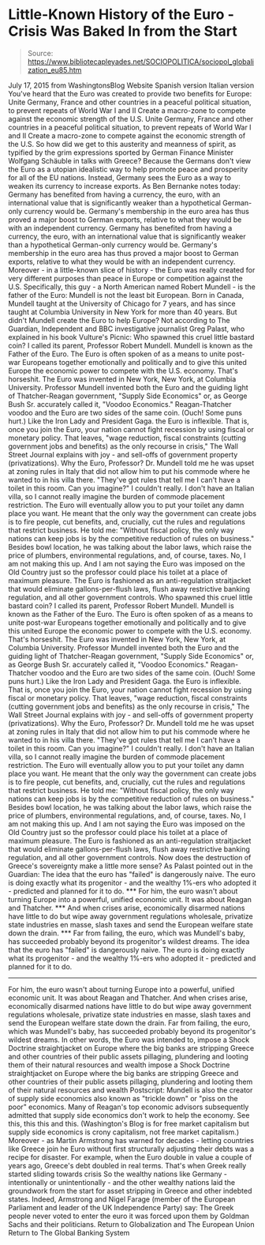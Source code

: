 # Little-Known History of the Euro - Crisis Was Baked In from the Start

> Source: https://www.bibliotecapleyades.net/SOCIOPOLITICA/sociopol_globalization_eu85.htm

July 17, 2015
from WashingtonsBlog Website
Spanish version
Italian version
You've heard that the Euro was created to provide two benefits for Europe:
Unite Germany, France and other countries in a peaceful political situation, to prevent repeats of World War I and II Create a macro-zone to compete against the economic strength of the U.S.
Unite Germany, France and other countries in a peaceful political situation, to prevent repeats of World War I and II
Create a macro-zone to compete against the economic strength of the U.S.
So how did we get to this austerity and meanness of spirit, as typified by the grim expressions sported by German Finance Minister Wolfgang Schäuble in talks with Greece?
Because the Germans don't view the Euro as a utopian idealistic way to help promote peace and prosperity for all of the EU nations.
Instead, Germany sees the Euro as a way to weaken its currency to increase exports.
As Ben Bernanke notes today:
Germany has benefited from having a currency, the euro, with an international value that is significantly weaker than a hypothetical German-only currency would be. Germany's membership in the euro area has thus proved a major boost to German exports, relative to what they would be with an independent currency.
Germany has benefited from having a currency, the euro, with an international value that is significantly weaker than a hypothetical German-only currency would be.
Germany's membership in the euro area has thus proved a major boost to German exports, relative to what they would be with an independent currency.
Moreover - in a little-known slice of history - the Euro was really created for very different purposes than peace in Europe or competition against the U.S.
Specifically, this guy - a North American named Robert Mundell - is the father of the Euro:
Mundell is not the least bit European.
Born in Canada, Mundell taught at the University of Chicago for 7 years, and has since taught at Columbia University in New York for more than 40 years.
But didn't Mundell create the Euro to help Europe?
Not according to The Guardian, Independent and BBC investigative journalist Greg Palast, who explained in his book Vulture's Picnic:
Who spawned this cruel little bastard coin? I called its parent, Professor Robert Mundell. Mundell is known as the Father of the Euro. The Euro is often spoken of as a means to unite post-war Europeans together emotionally and politically and to give this united Europe the economic power to compete with the U.S. economy. That's horseshit. The Euro was invented in New York, New York, at Columbia University. Professor Mundell invented both the Euro and the guiding light of Thatcher-Reagan government, "Supply Side Economics" or, as George Bush Sr. accurately called it, "Voodoo Economics." Reagan-Thatcher voodoo and the Euro are two sides of the same coin. (Ouch! Some puns hurt.) Like the Iron Lady and President Gaga. the Euro is inflexible. That is, once you join the Euro, your nation cannot fight recession by using fiscal or monetary policy. That leaves, "wage reduction, fiscal constraints (cutting government jobs and benefits) as the only recourse in crisis," The Wall Street Journal explains with joy - and sell-offs of government property (privatizations). Why the Euro, Professor? Dr. Mundell told me he was upset at zoning rules in Italy that did not allow him to put his commode where he wanted to in his villa there. "They've got rules that tell me I can't have a toilet in this room. Can you imagine?" I couldn't really. I don't have an Italian villa, so I cannot really imagine the burden of commode placement restriction. The Euro will eventually allow you to put your toilet any damn place you want. He meant that the only way the government can create jobs is to fire people, cut benefits, and, crucially, cut the rules and regulations that restrict business. He told me: "Without fiscal policy, the only way nations can keep jobs is by the competitive reduction of rules on business." Besides bowl location, he was talking about the labor laws, which raise the price of plumbers, environmental regulations, and, of course, taxes. No, I am not making this up. And I am not saying the Euro was imposed on the Old Country just so the professor could place his toilet at a place of maximum pleasure. The Euro is fashioned as an anti-regulation straitjacket that would eliminate gallons-per-flush laws, flush away restrictive banking regulation, and all other government controls.
Who spawned this cruel little bastard coin? I called its parent, Professor Robert Mundell.
Mundell is known as the Father of the Euro. The Euro is often spoken of as a means to unite post-war Europeans together emotionally and politically and to give this united Europe the economic power to compete with the U.S. economy.
That's horseshit. The Euro was invented in New York, New York, at Columbia University.
Professor Mundell invented both the Euro and the guiding light of Thatcher-Reagan government, "Supply Side Economics" or, as George Bush Sr. accurately called it, "Voodoo Economics."
Reagan-Thatcher voodoo and the Euro are two sides of the same coin. (Ouch! Some puns hurt.)
Like the Iron Lady and President Gaga. the Euro is inflexible. That is, once you join the Euro, your nation cannot fight recession by using fiscal or monetary policy.
That leaves,
"wage reduction, fiscal constraints (cutting government jobs and benefits) as the only recourse in crisis," The Wall Street Journal explains with joy - and sell-offs of government property (privatizations).
Why the Euro, Professor?
Dr. Mundell told me he was upset at zoning rules in Italy that did not allow him to put his commode where he wanted to in his villa there.
"They've got rules that tell me I can't have a toilet in this room. Can you imagine?"
I couldn't really. I don't have an Italian villa, so I cannot really imagine the burden of commode placement restriction.
The Euro will eventually allow you to put your toilet any damn place you want.
He meant that the only way the government can create jobs is to fire people, cut benefits, and, crucially, cut the rules and regulations that restrict business.
He told me:
"Without fiscal policy, the only way nations can keep jobs is by the competitive reduction of rules on business."
Besides bowl location, he was talking about the labor laws, which raise the price of plumbers, environmental regulations, and, of course, taxes.
No, I am not making this up. And I am not saying the Euro was imposed on the Old Country just so the professor could place his toilet at a place of maximum pleasure.
The Euro is fashioned as an anti-regulation straitjacket that would eliminate gallons-per-flush laws, flush away restrictive banking regulation, and all other government controls.
Now does the destruction of Greece's sovereignty make a little more sense?
As Palast pointed out in the Guardian:
The idea that the euro has "failed" is dangerously naive. The euro is doing exactly what its progenitor - and the wealthy 1%-ers who adopted it - predicted and planned for it to do. *** For him, the euro wasn't about turning Europe into a powerful, unified economic unit. It was about Reagan and Thatcher. *** And when crises arise, economically disarmed nations have little to do but wipe away government regulations wholesale, privatize state industries en masse, slash taxes and send the European welfare state down the drain. *** Far from failing, the euro, which was Mundell's baby, has succeeded probably beyond its progenitor's wildest dreams.
The idea that the euro has "failed" is dangerously naive. The euro is doing exactly what its progenitor - and the wealthy 1%-ers who adopted it - predicted and planned for it to do.
***
For him, the euro wasn't about turning Europe into a powerful, unified economic unit. It was about Reagan and Thatcher.
And when crises arise, economically disarmed nations have little to do but wipe away government regulations wholesale, privatize state industries en masse, slash taxes and send the European welfare state down the drain.
Far from failing, the euro, which was Mundell's baby, has succeeded probably beyond its progenitor's wildest dreams.
In other words, the Euro was intended to,
impose a Shock Doctrine straightjacket on Europe where the big banks are stripping Greece and other countries of their public assets pillaging, plundering and looting them of their natural resources and wealth
impose a Shock Doctrine straightjacket on Europe
where the big banks are stripping Greece and other countries of their public assets
pillaging, plundering and looting them of their natural resources and wealth
Postscript: Mundell is also the creator of supply side economics also known as "trickle down" or "piss on the poor" economics.
Many of Reagan's top economic advisors subsequently admitted that supply side economics don't work to help the economy.
See this, this this and this. (Washington's Blog is for free market capitalism but supply side economics is crony capitalism, not free market capitalism.)
Moreover - as Martin Armstrong has warned for decades - letting countries like Greece join he Euro without first structurally adjusting their debts was a recipe for disaster.
For example, when the Euro double in value a couple of years ago, Greece's debt doubled in real terms.
That's when Greek really started sliding towards crisis
So the wealthy nations like Germany - intentionally or unintentionally - and the other wealthy nations laid the groundwork from the start for asset stripping in Greece and other indebted states.
Indeed, Armstrong and Nigel Farage (member of the European Parliament and leader of the UK Independence Party) say:
The Greek people never voted to enter the euro it was forced upon them by Goldman Sachs and their politicians.
Return to Globalization and The European Union
Return to The Global Banking System
